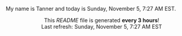 My name is Tanner and today is Sunday, November 5, 7:27 AM EST.

<p align="center">This <i>README</i> file is generated <b>every 3 hours</b>!</br>Last refresh: Sunday, November 5, 7:27 AM EST<br /></p>
